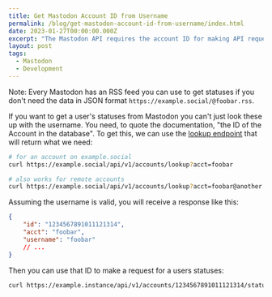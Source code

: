 ```yaml
---
title: Get Mastodon Account ID from Username
permalink: /blog/get-mastodon-account-id-from-username/index.html
date: 2023-01-27T00:00:00.000Z
excerpt: "The Mastodon API requires the account ID for making API requests"
layout: post
tags:
  - Mastodon
  - Development
---
```


Note: Every Mastodon has an RSS feed you can use to get statuses if you don't need the data in JSON format `https://example.social/@foobar.rss`.

If you want to get a user's statuses from Mastodon you can't just look these up with the username. You need, to quote the documentation, "the ID of the Account in the database". To get this, we can use the [lookup endpoint](https://docs.joinmastodon.org/methods/accounts/#lookup) that will return what we need:

```bash
# for an account on example.social
curl https://example.social/api/v1/accounts/lookup?acct=foobar

# also works for remote accounts
curl https://example.social/api/v1/accounts/lookup?acct=foobar@another.social
```

Assuming the username is valid, you will receive a response like this:

```json
{
    "id": "1234567891011121314",
    "acct": "foobar",
    "username": "foobar"
    // ...
}
```

Then you can use that ID to make a request for a users statuses:

```bash
curl https://example.instance/api/v1/accounts/1234567891011121314/statuses
```

